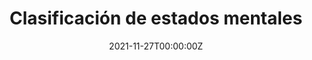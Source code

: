 ---
title: Clasificación de estados mentales
summary: |2- 
  Registro actividad bioeléctrica cerebral. Sirve para obtener información objetiva sobre el estado de integridad funcional de la corteza cerebral. Aplicaciones en  el diagnóstico, monitoreo y evaluación de numerosas patologías.
tags:
  - Deep
date: "2021-11-27T00:00:00Z"

external_link:  https://docs.google.com/presentation/d/e/2PACX-1vQrA5RrwAEw4TpfeDlJYz1jzFUJWgmba1n8AVm_A8cbT1lPUf7EC4cLBiON7Jeiej0Goe4hQnmX49Pc/pub?start=false&loop=false&delayms=3000

image:
  caption: Estados mentales
  focal_point: Smart
---
